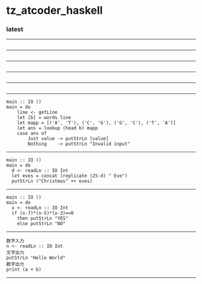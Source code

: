 # tz_atcoder_haskell

### latest
---
```

```
---
```

```
---
```

```
---
```

```
---
```

```
---
```
main :: IO ()
main = do
    line <- getLine
    let [b] = words line
    let mapp = [('A', 'T'), ('C', 'G'), ('G', 'C'), ('T', 'A')]
    let ans = lookup (head b) mapp
    case ans of
        Just value -> putStrLn [value]
        Nothing    -> putStrLn "Invalid input"
```
---
```
main :: IO ()
main = do
  d <- readLn :: IO Int
  let eves = concat (replicate (25-d) " Eve")
  putStrLn ("Christmas" ++ eves)
```
---
```
main :: IO ()
main = do
  x <- readLn :: IO Int
  if (x-7)*(x-5)*(x-3)==0
    then putStrLn "YES"
    else putStrLn "NO"
```
---
```
数字入力
n <- readLn :: IO Int
文字出力
putStrLn "Hello World"
数字出力
print (a + b)
```
---
